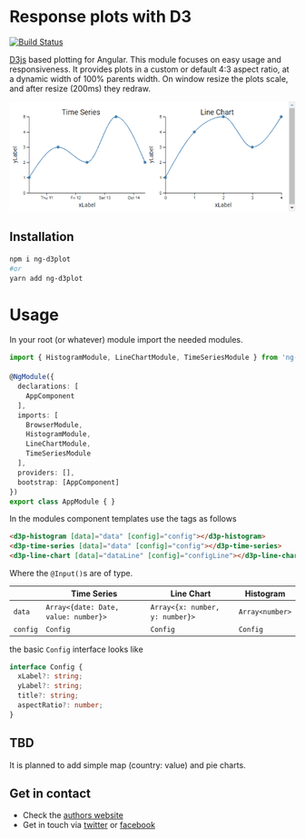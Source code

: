 # Response plots with D3

[![Build Status](https://travis-ci.org/ngfelixl/ng-libraries.svg?branch=master)](https://travis-ci.org/ngfelixl/ng-libraries)

[D3js](https://d3js.org/) based plotting for Angular. This module focuses on easy usage and responsiveness. It provides plots in a  custom or default 4:3 aspect ratio,
at a dynamic width of 100% parents width. On window resize the plots scale, and after resize (200ms) they redraw.

![Animation](https://github.com/ngfelixl/ng-libraries/blob/master/projects/ng-d3plot/img/animation_plots.gif)

## Installation

```sh
npm i ng-d3plot
#or
yarn add ng-d3plot
```

# Usage

In your root (or whatever) module import the needed modules.

```typescript
import { HistogramModule, LineChartModule, TimeSeriesModule } from 'ng-d3plot';

@NgModule({
  declarations: [
    AppComponent
  ],
  imports: [
    BrowserModule,
    HistogramModule,
    LineChartModule,
    TimeSeriesModule
  ],
  providers: [],
  bootstrap: [AppComponent]
})
export class AppModule { }
```

In the modules component templates use the tags as follows

```html
<d3p-histogram [data]="data" [config]="config"></d3p-histogram>
<d3p-time-series [data]="data" [config]="config"></d3p-time-series>
<d3p-line-chart [data]="dataLine" [config]="configLine"></d3p-line-chart>
```

Where the `@Input()`s are of type.

|             | Time Series                           | Line Chart                       | Histogram                      |
|-------------|---------------------------------------|----------------------------------|--------------------------------|
| `data`      | `Array<{date: Date, value: number}>`  | `Array<{x: number, y: number}>`  | `Array<number>`                |
| `config`    | `Config`                              | `Config`                         | `Config`                       |

the basic `Config` interface looks like

```typescript
interface Config {
  xLabel?: string;
  yLabel?: string;
  title?: string;
  aspectRatio?: number;
}
```

## TBD

It is planned to add simple map (country: value) and pie charts.

## Get in contact

- Check the [authors website](https://felixlemke.com)
- Get in touch via [twitter](https://twitter.com/ngfelixl) or [facebook](https://www.facebook.com/ngfelixlemke/)
